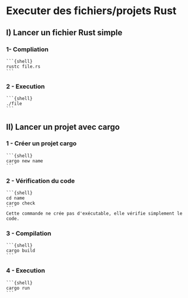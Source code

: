 # Executer des fichiers/projets Rust
## I) Lancer un fichier Rust simple
### 1- Compliation
    ```{shell}
    rustc file.rs
    ```

### 2 - Execution
    ```{shell}
    ./file
    ```

## II) Lancer un projet avec cargo 
### 1 - Créer un projet cargo 
    ```{shell}
    cargo new name
    ```

### 2 - Vérification du code
    ```{shell}
    cd name 
    cargo check
    ```
    Cette commande ne crée pas d'exécutable, elle vérifie simplement le code.

### 3 - Compilation
    ```{shell}
    cargo build
    ```

### 4 - Execution
    ```{shell}
    cargo run
    ```